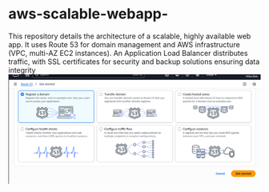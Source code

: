 # aws-scalable-webapp-
This repository details the architecture of a scalable, highly available web app. It uses Route 53 for domain management and AWS infrastructure (VPC, multi-AZ EC2 instances). An Application Load Balancer distributes traffic, with SSL certificates for security and backup solutions ensuring data integrity
   ![Registratition of our project domain in route 53 ](https://github.com/MilanBizic/aws-scalable-webapp-/blob/main/Registerdom.png?raw=true) 
